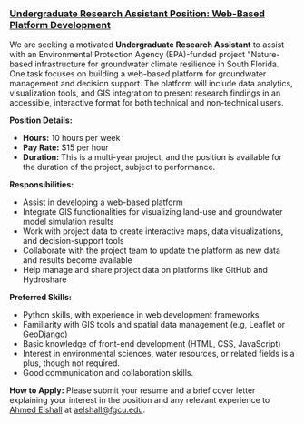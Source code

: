 ### [Undergraduate Research Assistant Position: Web-Based Platform Development](https://aselshall.github.io/ads/nbi-ra)

We are seeking a motivated **Undergraduate Research Assistant** to assist with an Environmental Protection Agency (EPA)-funded project "Nature-based infrastructure for groundwater climate resilience in South Florida. One task focuses on building a web-based platform for groundwater management and decision support. The platform will include data analytics, visualization tools, and GIS integration to present research findings in an accessible, interactive format for both technical and non-technical users.

**Position Details:**
- **Hours:** 10 hours per week
- **Pay Rate:** $15 per hour
- **Duration:** This is a multi-year project, and the position is available for the duration of the project, subject to performance.

**Responsibilities:**
- Assist in developing a web-based platform 
- Integrate GIS functionalities for visualizing land-use and groundwater model simulation results 
- Work with project data to create interactive maps, data visualizations, and decision-support tools
- Collaborate with the project team to update the platform as new data and results become available
- Help manage and share project data on platforms like GitHub and Hydroshare

**Preferred Skills:**
- Python skills, with experience in web development frameworks  
- Familiarity with GIS tools and spatial data management (e.g, Leaflet or GeoDjango)
- Basic knowledge of front-end development (HTML, CSS, JavaScript)
- Interest in environmental sciences, water resources, or related fields is a plus, though not required.
- Good communication and collaboration skills.

**How to Apply:**
Please submit your resume and a brief cover letter explaining your interest in the position and any relevant experience to [Ahmed Elshall](https://orcid.org/0000-0001-8200-5064) at [aelshall@fgcu.edu](mailto:aelshall@fgcu.edu).
